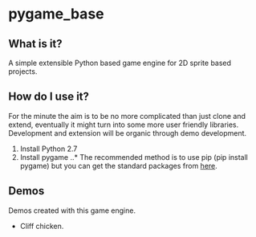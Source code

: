 # pygame_base
## What is it?
A simple extensible Python based game engine for 2D sprite based projects.

## How do I use it?
For the minute the aim is to be no more complicated than just clone and extend, eventually it might turn into some more user friendly libraries. Development and extension will be organic through demo development.
1. Install Python 2.7
2. Install pygame
..* The recommended method is to use pip (pip install pygame) but you can get the standard packages from [here](https://bitbucket.org/pygame/pygame/overview).

## Demos
Demos created with this game engine.
* Cliff chicken.